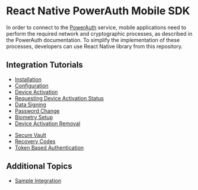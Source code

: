 # React Native PowerAuth Mobile SDK

In order to connect to the [PowerAuth](https://www.wultra.com/product/powerauth-mobile-security-suite) service, mobile applications need to perform the required network and cryptographic processes, as described in the PowerAuth documentation. To simplify the implementation of these processes, developers can use React Native library from this repository.

## Integration Tutorials

- [Installation](Installation.md)
- [Configuration](Configuration.md)
- [Device Activation](Device-Activation.md)
- [Requesting Device Activation Status](Requesting-Device-Activation-Status.md)
- [Data Signing](Data-Signing.md)
- [Password Change](Password-Change.md)
- [Biometry Setup](Biometry-Setup.md)
- [Device Activation Removal](Device-Activation-Removal.md)
<!-- - [End-To-End Encryption](End-To-End-Encryption.md) -->
- [Secure Vault](Secure-Vault.md)
- [Recovery Codes](Recovery-Codes.md)
- [Token Based Authentication](Token-Based-Authentication.md)

## Additional Topics
- [Sample Integration](Sample-Integration.md)